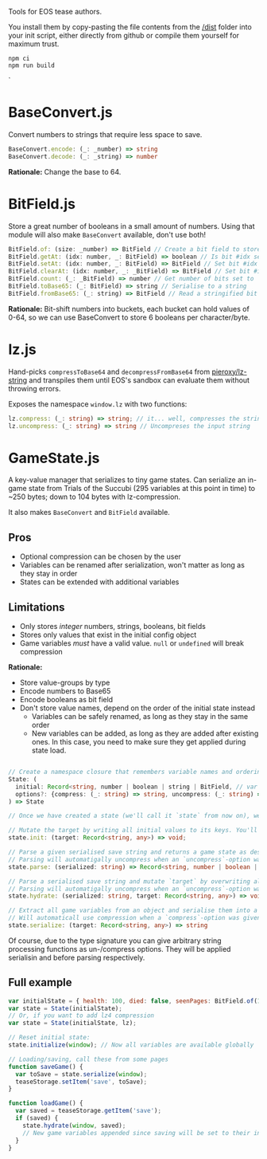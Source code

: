  Tools for EOS tease authors.
 
 You install them by copy-pasting the file contents from the [/dist](/dist)
folder into your init script, either directly from github or compile them
yourself for maximum trust.

``` shell
npm ci
npm run build
```

`

# BaseConvert.js

Convert numbers to strings that require less space to save.

``` typescript
BaseConvert.encode: (_: _number) => string
BaseConvert.decode: (_: _string) => number
```

**Rationale:** Change the base to 64.

# BitField.js

Store a great number of booleans in a small amount of numbers.
Using that module will also make `BaseConvert` available, don't use both!

``` javascript
BitField.of: (size: _number) => BitField // Create a bit field to store `size` booleans, idx ∈ [0,..,size-1]
BitField.getAt: (idx: number, _: BitField) => boolean // Is bit #idx set?
BitField.setAt: (idx: number, _: BitField) => BitField // Set bit #idx to `true`
BitField.clearAt: (idx: number, _: _BitField) => BitField // Set bit #idx to `false`
BitField.count: (_: _BitField) => number // Get number of bits set to `true`
BitField.toBase65: (_: BitField) => string // Serialise to a string
BitField.fromBase65: (_: string) => BitField // Read a stringified bit field, e.g. from storage
```

**Rationale:** Bit-shift numbers into buckets, each bucket can hold values of
0-64, so we can use BaseConvert to store 6 booleans per character/byte.

# lz.js

Hand-picks `compressToBase64` and `decompressFromBase64` from
[pieroxy/lz-string](https://github.com/pieroxy/lz-string) and transpiles them
until EOS's sandbox can evaluate them without throwing errors.

Exposes the namespace `window.lz` with two functions:

``` typescript
lz.compress: (_: string) => string; // it... well, compresses the string
lz.uncompress: (_: string) => string // Uncompreses the input string
```

# GameState.js

A key-value manager that serializes to tiny game states. Can serialize an
in-game state from Trials of the Succubi (295 variables at this point in time)
to ~250 bytes; down to 104 bytes with lz-compression.

It also makes `BaseConvert` and `BitField` available.

## Pros

- Optional compression can be chosen by the user
- Variables can be renamed after serialization, won't matter as long as they stay in order
- States can be extended with additional variables

## Limitations

- Only stores *integer* numbers, strings, booleans, bit fields
- Stores only values that exist in the initial config object
- Game variables *must* have a valid value. `null` or `undefined` will break
  compression

**Rationale:**

- Store value-groups by type
- Encode numbers to Base65
- Encode booleans as bit field
- Don't store value names, depend on the order of the initial state instead
  - Variables can be safely renamed, as long as they stay in the
    same order
  - New variables can be added, as long as they are added after existing ones.
    In this case, you need to make sure they get applied during state load.
    
``` typescript

// Create a namespace closure that remembers variable names and ordering
State: (
  initial: Record<string, number | boolean | string | BitField, // var names to manage and their initial values
  options?: {compress: (_: string) => string, uncompress: (_: string) => string} // Optional further compressen, you can pass e.g. `lz`
) => State

// Once we have created a state (we'll call it `state` from now on), we can use its functions 

// Mutate the target by writing all initial values to its keys. You'll usually want `target` to be `window`.
state.init: (target: Record<string, any>) => void;

// Parse a given serialised save string and returns a game state as described by `initial` on creation
// Parsing will automatigally uncompress when an `uncompress`-option was given
state.parse: (serialized: string) => Record<string, number | boolean | string | BitField>

// Parse a serialised save string and mutate `target` by overwriting all described game variables
// Parsing will automatigally uncompress when an `uncompress`-option was given
state.hydrate: (serialized: string, target: Record<string, any>) => void

// Extract all game variables from an object and serialise them into a string
// Will automaticall use compression when a `compress`-option was given
state.serialize: (target: Record<string, any>) => string
```

Of course, due to the type signature you can give arbitrary string processing
functions as un-/compress options. They will be applied serialisin and before
parsing respectively.

## Full example

``` javascript
var initialState = { health: 100, died: false, seenPages: BitField.of(100) }; 
var state = State(initialState);
// Or, if you want to add lz4 compression
var state = State(initialState, lz);

// Reset initial state:
state.initialize(window); // Now all variables are available globally

// Loading/saving, call these from some pages
function saveGame() {
  var toSave = state.serialize(window);
  teaseStorage.setItem('save', toSave);
}

function loadGame() {
  var saved = teaseStorage.getItem('save');
  if (saved) {
    state.hydrate(window, saved);
    // New game variables appended since saving will be set to their initial values
  } 
}
```
